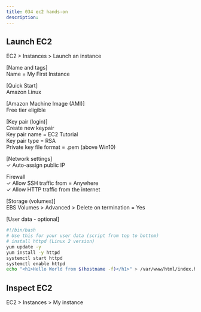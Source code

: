 ```yaml
---
title: 034 ec2 hands-on
description:
---
```


## Launch EC2
EC2 > Instances > Launch an instance

[Name and tags]  
Name = My First Instance

[Quick Start]  
Amazon Linux

[Amazon Machine Image (AMI)]  
Free tier eligible

[Key pair (login)]  
Create new keypair  
Key pair name = EC2 Tutorial  
Key pair type = RSA  
Private key file format = .pem (above Win10)

[Network settings]  
✓ Auto-assign public IP  

Firewall  
✓ Allow SSH traffic from = Anywhere  
✓ Allow HTTP traffic from the internet  

[Storage (volumes)]  
EBS Volumes > Advanced > Delete on termination = Yes

[User data - optional]
```bash
#!/bin/bash
# Use this for your user data (script from top to bottom)
# install httpd (Linux 2 version)
yum update -y
yum install -y httpd
systemctl start httpd
systemctl enable httpd
echo "<h1>Hello World from $(hostname -f)</h1>" > /var/www/html/index.html
```

## Inspect EC2
EC2 > Instances > My instance


